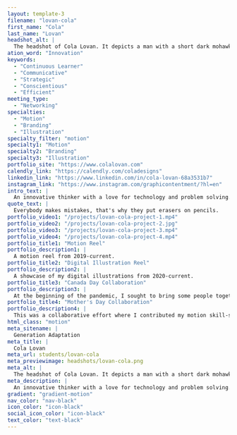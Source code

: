```yaml
---
layout: template-3
filename: "lovan-cola"
first_name: "Cola"
last_name: "Lovan"
headshot_alt: |
  The headshot of Cola Lovan. It depicts a man with a short dark mohawk smiling. He is wearing a dark corduroy blazer.
ation_word: "Innovation"
keywords:
  - "Continuous Learner"
  - "Communicative"
  - "Strategic"
  - "Conscientious"
  - "Efficient"
meeting_type:
  - "Networking"
specialties:
  - "Motion"
  - "Branding"
  - "Illustration"
specialty_filter: "motion"
specialty1: "Motion"
specialty2: "Branding"
specialty3: "Illustration"
portfolio_site: "https://www.colalovan.com"
calendly_link: "https://calendly.com/coladesigns"
linkedin_link: "https://www.linkedin.com/in/cola-lovan-68a3531b7"
instagram_link: "https://www.instagram.com/graphicontentment/?hl=en"
intro_text: |
  An innovative thinker with a love for technology and problem solving. Strong communication skills focused in visual communication; currently upgrading my skills via Algonquin College.
quote_text: |
  Everybody makes mistakes, that's why they put erasers on pencils.
portfolio_video1: "/projects/lovan-cola-project-1.mp4"
portfolio_video2: "/projects/lovan-cola-project-2.jpg"
portfolio_video3: "/projects/lovan-cola-project-3.mp4"
portfolio_video4: "/projects/lovan-cola-project-4.mp4"
portfolio_title1: "Motion Reel"
portfolio_description1: |
  A motion reel from 2019-current.
portfolio_title2: "Digital Illustration Reel"
portfolio_description2: |
  A showcase of my digital illustrations from 2020-current.
portfolio_title3: "Canada Day Collaboration"
portfolio_description3: |
  At the beginning of the pandemic, I sought to bring some people together to sharpen our motion graphics skills. I managed to assemble and organize 13 graphic designers for this project and delegated a Canadian province to each person. I provided the book-ends for the video and also offered my post production support. All designers are credited in the video.
portfolio_title4: "Mother's Day Collaboration"
portfolio_description4: |
  This was a collaborative effort where I contributed my motion skill-set to animate the beautiful illustrations by Linda Breitenstein.
html_class: "motion"
meta_sitename: |
  Generation Adaptation
meta_title: |
  Cola Lovan
meta_url: students/lovan-cola
meta_previewimage: headshots/lovan-cola.png
meta_alt: |
  The headshot of Cola Lovan. It depicts a man with a short dark mohawk smiling. He is wearing a dark corduroy blazer.
meta_description: |
  An innovative thinker with a love for technology and problem solving. Strong communication skills focused in visual communication; currently upgrading my skills via Algonquin College.
gradient: "gradient-motion"
nav_color: "nav-black"
icon_color: "icon-black"
social_icon_color: "icon-black"
text_color: "text-black"
---
```

